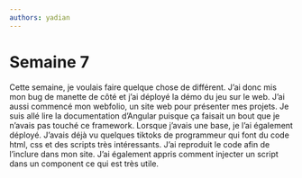 ```yaml
---
authors: yadian
---
```


# Semaine 7

Cette semaine, je voulais faire quelque chose de différent. J’ai donc mis mon bug de manette de côté et j’ai déployé la démo du jeu sur le web. J’ai aussi commencé mon webfolio, un site web pour présenter mes projets. Je suis allé lire la documentation d’Angular puisque ça faisait un bout que je n’avais pas touché ce framework. Lorsque j’avais une base, je l’ai également déployé. J’avais déjà vu quelques tiktoks de programmeur qui font du code html, css et des scripts très intéressants. J’ai reproduit le code afin de l’inclure dans mon site. J’ai également appris comment injecter un script dans un component ce qui est très utile.